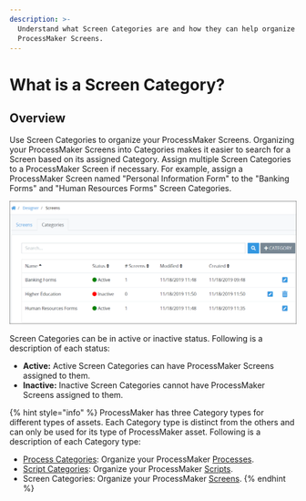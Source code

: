 ```yaml
---
description: >-
  Understand what Screen Categories are and how they can help organize your
  ProcessMaker Screens.
---
```


# What is a Screen Category?

## Overview

Use Screen Categories to organize your ProcessMaker Screens. Organizing your ProcessMaker Screens into Categories makes it easier to search for a Screen based on its assigned Category. Assign multiple Screen Categories to a ProcessMaker Screen if necessary. For example, assign a ProcessMaker Screen named "Personal Information Form" to the "Banking Forms" and "Human Resources Forms" Screen Categories.

![&quot;Categories&quot; tab on the &quot;Screens&quot; page displays all Screen Categories in your organization](../../../../.gitbook/assets/screen-categories-tab-processes.png)

Screen Categories can be in active or inactive status. Following is a description of each status:

* **Active:** Active Screen Categories can have ProcessMaker Screens assigned to them.
* **Inactive:** Inactive Screen Categories cannot have ProcessMaker Screens assigned to them.

{% hint style="info" %}
ProcessMaker has three Category types for different types of assets. Each Category type is distinct from the others and can only be used for its type of ProcessMaker asset. Following is a description of each Category type:

* [Process Categories](../../../viewing-processes/view-the-list-of-processes/manage-process-categories/what-is-a-process-category.md): Organize your ProcessMaker [Processes](../../../viewing-processes/what-is-a-process.md).
* [Script Categories](../../../scripts/manage-scripts/manage-script-categories/what-is-a-script-category.md): Organize your ProcessMaker [Scripts](../../../scripts/what-is-a-script.md).
* Screen Categories: Organize your ProcessMaker [Screens](../../what-is-a-form.md).
{% endhint %}

